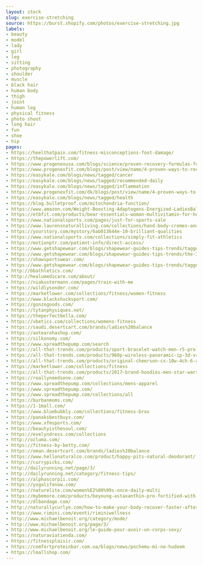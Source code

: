 ```yaml
---
layout: stock
slug: exercise-stretching
source: https://burst.shopify.com/photos/exercise-stretching.jpg
labels:
- beauty
- model
- lady
- girl
- leg
- sitting
- photography
- shoulder
- muscle
- black hair
- human body
- thigh
- joint
- human leg
- physical fitness
- photo shoot
- long hair
- fun
- shoe
- hip
pages:
- https://heelthatpain.com/fitness-misconceptions-foot-damage/
- https://thepowerlift.com/
- https://www.progenexusa.com/blogs/science/proven-recovery-formulas-for-post-workout
- https://www.progenexfit.com/blogs/post/view/name/4-proven-ways-to-recover-post-workout-2117/
- https://easykale.com/blogs/news/tagged/cancer
- https://easykale.com/blogs/news/tagged/recommended-daily
- https://easykale.com/blogs/news/tagged/inflammation
- https://www.progenexfit.com/dk/blogs/post/view/name/4-proven-ways-to-recover-post-workout-2117/
- https://easykale.com/blogs/news/tagged/health
- https://blog.bulletproof.com/mitochondria-function/
- https://www.amazon.com/Weight-Boosting-Adaptogens-Energized-LadiesBalance/dp/B01MAWJ4GV
- https://etbfit.com/products/bear-essentials-woman-multivitamin-for-her
- https://www.nationalsports.com/pages/just-for-sports-sale
- https://www.laurensnaturalliving.com/collections/hand-body-cremes-and-lotions/products/paramount-facial-cleanser
- https://yourstory.com/mystory/6ab013644e-10-brilliant-qualities
- https://www.nationalsports.com/collections/simply-fit-athletics
- https://motionptr.com/patient-info/direct-access/
- https://www.getshapewear.com/blogs/shapewear-guides-tips-trends/tagged/after-pregnancy
- https://www.getshapewear.com/blogs/shapewear-guides-tips-trends/the-3-best-types-of-post-pregnancy-body-shapers-that-are-working-for-me
- https://shawsportswear.com/
- https://www.getshapewear.com/blogs/shapewear-guides-tips-trends/tagged/postpartum-shapewear
- http://bbathletics.com/
- http://healumedicare.com/about/
- https://niakustermann.com/pages/train-with-me
- https://wildlysonder.com/
- https://marketlower.com/collections/fitness/women-fitness
- https://www.blackshucksport.com/
- https://gonzogoods.com/
- https://tytanphysiques.net/
- https://theperfectbella.com/
- https://vbetics.com/collections/womens-fitness
- https://saudi.desertcart.com/brands/ladies%20balance
- https://aotearohashop.com/
- https://silkonomy.com/
- https://www.spreadthepump.com/search
- https://all-that-trends.com/products/sport-bracelet-watch-men-r5-pro-smart-wrist-band-heart-rate-blood-pressure-oxygen-oximeter-watches-intelligent-for-ios-android?variant=6309137285163
- https://all-that-trends.com/products/960p-wireless-panoramic-ip-3d-vr-camera-wifi-light-blub-fisheye-surveillance-180-360-degree-cctv-home-security-mini-cam
- https://all-that-trends.com/products/original-cheerson-cx-10w-4ch-6-axis-gyro-wifi-fpv-drone-rtf-mini-rc-quadcopter-with-0-3mp-camera
- https://marketlower.com/collections/fitness
- https://all-that-trends.com/products/2017-brand-hoodies-men-star-wars-trust-me-im-a-jedi-hooded-zipper-hoodie-sweatshirt
- https://reallyneedsone.com/
- https://www.spreadthepump.com/collections/mens-apparel
- https://www.spreadthepump.com/
- https://www.spreadthepump.com/collections/all
- https://burbanmoms.com/
- https://1-1mall.com/
- https://www.bluebubbly.com/collections/fitness-bras
- https://panaksbestbuys.com/
- https://www.xfmsports.com/
- https://beautyisthesoul.com/
- https://evelyndress.com/collections
- http://ozluma.com/
- https://fitness-by-betty.com/
- https://oman.desertcart.com/brands/ladies%20balance
- https://www.hellonaturalco.com/product/happy-pits-natural-deodorant/
- https://currypicks.com/
- http://dailyrunning.net/page/3/
- http://dailyrunning.net/category/fitness-tips/
- https://alphascorpii.com/
- https://yogalifenow.com/
- https://naturelite.com/women%E2%80%99s-once-daily-multi
- https://mybemore.com/products/beyoung-astaxanthin-pro-fortified-with-collagen-nac-omega
- https://dlbandage.com/
- http://naturallycurlye.com/how-to-make-your-body-recover-faster-after-a-workout
- https://www.rimini.com/eventi/riminiwellness
- http://www.michaelbenoit.org/category/mode/
- http://www.michaelbenoit.org/page/3/
- http://www.michaelbenoit.org/le-guide-pour-avoir-un-corps-sexy/
- https://naturaviatienda.com/
- https://fitnessplaisir.com/
- https://comfortproteinbar.com.ua/blogs/news/pochemu-mi-ne-hudeem
- https://lmallshop.com/
---
```

